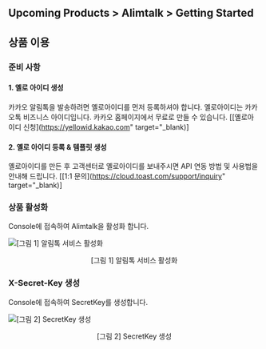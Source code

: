 ## Upcoming Products > Alimtalk > Getting Started

## 상품 이용

### 준비 사항
#### 1. 옐로 아이디 생성
카카오 알림톡을 발송하려면 옐로아이디를 먼저 등록하셔야 합니다. 옐로아이디는 카카오톡 비즈니스 아이디입니다. 카카오 홈페이지에서 무료로 만들 수 있습니다. [[옐로아이디 신청](https://yellowid.kakao.com" target="_blank)]

#### 2. 옐로 아이디 등록 & 템플릿 생성
옐로아이디를 만든 후 고객센터로 옐로아이디를 보내주시면 API 연동 방법 및 사용법을 안내해 드립니다. [[1:1 문의](https://cloud.toast.com/support/inquiry" target="_blank)]

### 상품 활성화

Console에 접속하여 Alimtalk을 활성화 합니다.

![[그림 1] 알림톡 서비스 활성화](http://static.toastoven.net/prod_alimtalk/image_01.png)
<center>[그림 1] 알림톡 서비스 활성화</center>

### X-Secret-Key 생성
Console에 접속하여 SecretKey를 생성합니다.

![[그림 2] SecretKey 생성](http://static.toastoven.net/prod_alimtalk/image_02.png)
<center>[그림 2] SecretKey 생성</center>

